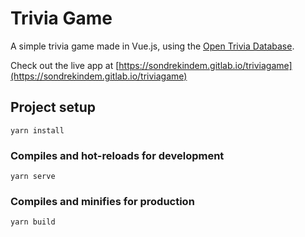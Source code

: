 # Trivia Game

A simple trivia game made in Vue.js, using the [Open Trivia Database](https://opentdb.com).

Check out the live app at [https://sondrekindem.gitlab.io/triviagame](https://sondrekindem.gitlab.io/triviagame)

## Project setup
```
yarn install
```

### Compiles and hot-reloads for development
```
yarn serve
```

### Compiles and minifies for production
```
yarn build
```
